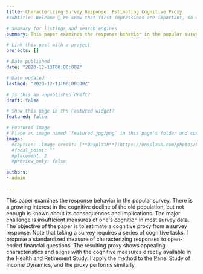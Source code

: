 ```yaml
---
title: Characterizing Survey Response: Estimating Cognitive Proxy
#subtitle: Welcome 👋 We know that first impressions are important, so we've populated your new site with some initial content to help you get familiar with everything in no time.

# Summary for listings and search engines
summary: This paper examines the response behavior in the popular survey. There is a growing interest in the cognitive decline of the old population, but not enough is known about its consequences and implications. The major challenge is insufficient measures of one's cognition in most survey data. The objective of the paper is to estimate a cognitive proxy from a survey response. Note that taking a survey requires a series of cognitive tasks. I propose a standardized measure of characterizing responses to open-ended financial questions. The resulting proxy shows appealing characteristics and aligns with the cognitive measures directly available in the Health and Retirement Study. I apply the method to the Panel Study of Income Dynamics, and the proxy performs similarly.

# Link this post with a project
projects: []

# Date published
date: "2020-12-13T00:00:00Z"

# Date updated
lastmod: "2020-12-13T00:00:00Z"

# Is this an unpublished draft?
draft: false

# Show this page in the Featured widget?
featured: false

# Featured image
# Place an image named `featured.jpg/png` in this page's folder and customize its options here.
image:
  #caption: 'Image credit: [**Unsplash**](https://unsplash.com/photos/CpkOjOcXdUY)'
  #focal_point: ""
  #placement: 2
  #preview_only: false

authors:
- admin

---
```

This paper examines the response behavior in the popular survey. There is a growing interest in the cognitive decline of the old population, but not enough is known about its consequences and implications. The major challenge is insufficient measures of one's cognition in most survey data. The objective of the paper is to estimate a cognitive proxy from a survey response. Note that taking a survey requires a series of cognitive tasks. I propose a standardized measure of characterizing responses to open-ended financial questions. The resulting proxy shows appealing characteristics and aligns with the cognitive measures directly available in the Health and Retirement Study. I apply the method to the Panel Study of Income Dynamics, and the proxy performs similarly.
